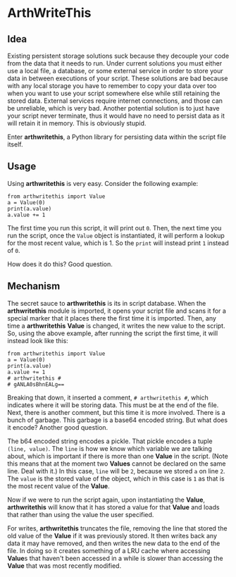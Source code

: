 ArthWriteThis
=============



Idea
----

Existing persistent storage solutions suck because they decouple your code from
the data that it needs to run. Under current solutions you must either use a
local file, a database, or some external service in order to store your data
in between executions of your script. These solutions are bad because with any
local storage you have to remember to copy your data over too when you want
to use your script somewhere else while still retaining the stored data.
External services require internet connections, and those can be unreliable,
which is very bad. Another potential solution is to just have your script
never terminate, thus it would have no need to persist data as it will retain
it in memory. This is obviously stupid.

Enter **arthwritethis**, a Python library for persisting data within the script file
itself.

Usage
-----

Using **arthwritethis** is very easy. Consider the following example:

```
from arthwritethis import Value
a = Value(0)
print(a.value)
a.value += 1
```

The first time you run this script, it will print out `0`. Then, the next time
you run the script, once the `Value` object is instantiated, it will perform a 
lookup for the most recent value, which is 1. So the `print` will instead print
`1` instead of `0`.

How does it do this? Good question.

Mechanism
---------

The secret sauce to **arthwritethis** is its in script database. When the **arthwritethis**
module is imported, it opens your script file and scans it for a special marker
that it places there the first time it is imported. Then, any time a **arthwritethis**
**Value** is changed, it writes the new value to the script. So, using the
above example, after running the script the first time, it will instead look
like this:


```
from arthwritethis import Value
a = Value(0)
print(a.value)
a.value += 1
# arthwritethis #
# gANLA0sBhnEALg==
```

Breaking that down, it inserted a comment, `# arthwritethis #`, which indicates where
it will be storing data. This must be at the end of the file. Next, there is
another comment, but this time it is more involved. 
There is a bunch of garbage. This garbage is a base64 encoded string. But what
does it encode? Another good question.

The b64 encoded string encodes a pickle. That pickle encodes a tuple
`(line, value)`. The `line` is how we know which variable we are talking about,
which is important if there is more than one **Value** in the script.
(Note this means that at the moment two **Values** cannot be declared
on the same line. Deal with it.)
In this case, `line` will be `2`, because we stored `a` on line `2`.
The `value` is the stored value of the object, which in this case is `1`
as that is the most recent value of the **Value**.

Now if we were to run the script again, upon instantiating the **Value**,
**arthwritethis** will know that it has stored a value for that **Value** and loads
that rather than using the value the user specified.

For writes, **arthwritethis** truncates the file, removing the line that stored the
old value of the **Value** if it was previously stored. It then writes back
any data it may have removed, and then writes the new data to the end of the
file. In doing so it creates something of a LRU cache where accessing
**Value**s that haven't been accessed in a while is slower than accessing the
**Value** that was most recently modified.
